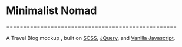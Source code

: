 # Minimalist Nomad
==================================================

 A Travel Blog mockup , built on [SCSS], [JQuery], and [Vanilla Javascript].

[SCSS]: https://sass-lang.com/documentation/syntax
[JQuery]: https://jquery.com/
[Vanilla Javascript]: https://www.javascript.com/

